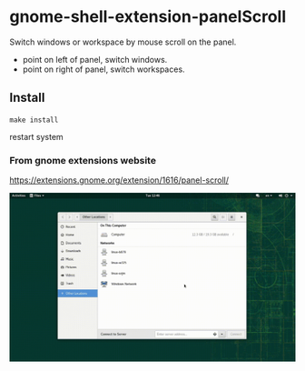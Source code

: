 # gnome-shell-extension-panelScroll

Switch windows or workspace by mouse scroll on the panel.
* point on left of panel, switch windows.
* point on right of panel, switch workspaces.

## Install

```
make install
```

restart system

### From gnome extensions website

https://extensions.gnome.org/extension/1616/panel-scroll/

![panel-scroll](/panel-scroll.gif)
